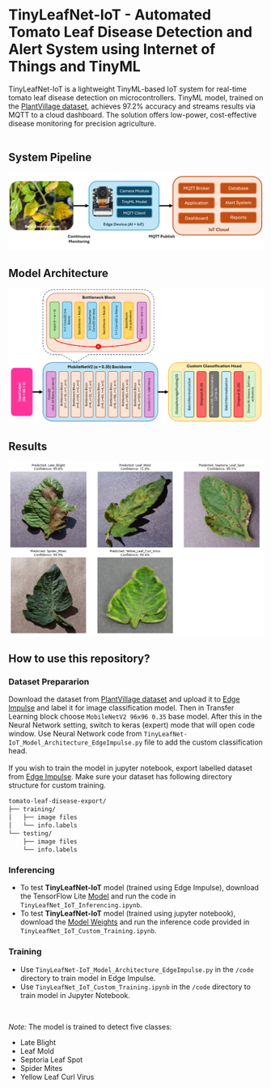 # TinyLeafNet-IoT - Automated Tomato Leaf Disease Detection and Alert System using Internet of Things and TinyML
TinyLeafNet-IoT is a lightweight TinyML-based IoT system for real-time tomato leaf disease detection on microcontrollers. TinyML model, trained on the <a href="https://github.com/spMohanty/PlantVillage-Dataset">PlantVillage dataset</a>, achieves 97.2% accuracy and streams results via MQTT to a cloud dashboard. The solution offers low-power, cost-effective disease monitoring for precision agriculture.
<br/><br/>
## System Pipeline
<img src="images/system pipeline.png"/>

## Model Architecture

<img src="images/tinymlleafnet-iot_architecture.png"/>

## Results
<img src="images/results.png"/>

## How to use this repository?
### Dataset Prepararion
Download the dataset from <a href="https://github.com/spMohanty/PlantVillage-Dataset">PlantVillage dataset</a> and upload it to <a href="https://edgeimpulse.com/">Edge Impulse</a> and label it for image classification model. Then in Transfer Learning block choose `MobileNetV2 96x96 0.35` base model. After this in the Neural Network setting, switch to keras (expert) mode that will open code window. Use Neural Network code from `TinyLeafNet-IoT_Model_Architecture_EdgeImpulse.py` file to add the custom classification head.<br/><br/>
If you wish to train the model in jupyter notebook, export labelled dataset from <a href="https://edgeimpulse.com/">Edge Impulse</a>. Make sure your dataset has following directory structure for custom training.
```
tomato-leaf-disease-export/
├── training/
│   ├── image files
│   └── info.labels
└── testing/
    ├── image files
    └── info.labels
```
### Inferencing
- To test **TinyLeafNet-IoT** model (trained using Edge Impulse), download the TensorFlow Lite <a href="https://github.com/tim3in/TinyLeafNet-IoT/blob/main/models/TinyLeafNet-IoT_EdgeImpulse.lite">Model</a> and run the code in `TinyLeafNet_IoT_Inferencing.ipynb`.
- To test **TinyLeafNet-IoT** model (trained using jupyter notebook), download the <a href="https://github.com/tim3in/TinyLeafNet-IoT/blob/main/models/TinyLeafNet-IoT_Custom.h5">Model Weights</a> and run the inference code provided in `TinyLeafNet_IoT_Custom_Training.ipynb`.

### Training
- Use `TinyLeafNet-IoT_Model_Architecture_EdgeImpulse.py` in the `/code` directory to train model in Edge Impulse.
- Use `TinyLeafNet_IoT_Custom_Training.ipynb` in the `/code` directory to train model in Jupyter Notebook.
<br/>

*Note:* The model is trained to detect five classes:<br/>

- Late Blight
- Leaf Mold
- Septoria Leaf Spot
- Spider Mites
- Yellow Leaf Curl Virus
